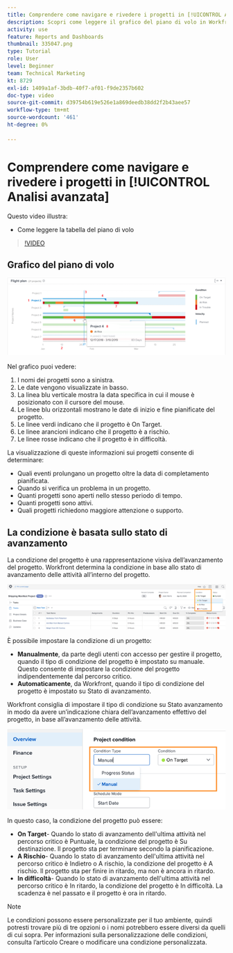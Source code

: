 ```yaml
---
title: Comprendere come navigare e rivedere i progetti in [!UICONTROL Analisi avanzata]
description: Scopri come leggere il grafico del piano di volo in Workfront.
activity: use
feature: Reports and Dashboards
thumbnail: 335047.png
type: Tutorial
role: User
level: Beginner
team: Technical Marketing
kt: 8729
exl-id: 1409a1af-3bdb-40f7-af01-f9de2357b602
doc-type: video
source-git-commit: d39754b619e526e1a869deedb38dd2f2b43aee57
workflow-type: tm+mt
source-wordcount: '461'
ht-degree: 0%

---
```


# Comprendere come navigare e rivedere i progetti in [!UICONTROL Analisi avanzata]

Questo video illustra:

* Come leggere la tabella del piano di volo

>[!VIDEO](https://video.tv.adobe.com/v/335047/?quality=12)

## Grafico del piano di volo

![Immagine di un grafico del piano di volo con i numeri corrispondenti ai punti elenco riportati di seguito](assets/section-2-1.png)

Nel grafico puoi vedere:

1. I nomi dei progetti sono a sinistra.
1. Le date vengono visualizzate in basso.
1. La linea blu verticale mostra la data specifica in cui il mouse è posizionato con il cursore del mouse.
1. Le linee blu orizzontali mostrano le date di inizio e fine pianificate del progetto.
1. Le linee verdi indicano che il progetto è On Target.
1. Le linee arancioni indicano che il progetto è a rischio.
1. Le linee rosse indicano che il progetto è in difficoltà.

La visualizzazione di queste informazioni sui progetti consente di determinare:

* Quali eventi prolungano un progetto oltre la data di completamento pianificata.
* Quando si verifica un problema in un progetto.
* Quanti progetti sono aperti nello stesso periodo di tempo.
* Quanti progetti sono attivi.
* Quali progetti richiedono maggiore attenzione o supporto.

## La condizione è basata sullo stato di avanzamento

La condizione del progetto è una rappresentazione visiva dell’avanzamento del progetto. Workfront determina la condizione in base allo stato di avanzamento delle attività all’interno del progetto.

![Immagine dei possibili stati di avanzamento](assets/section-2-2.png)

È possibile impostare la condizione di un progetto:

* **Manualmente**, da parte degli utenti con accesso per gestire il progetto, quando il tipo di condizione del progetto è impostato su manuale. Questo consente di impostare la condizione del progetto indipendentemente dal percorso critico.
* **Automaticamente**, da Workfront, quando il tipo di condizione del progetto è impostato su Stato di avanzamento.

Workfront consiglia di impostare il tipo di condizione su Stato avanzamento in modo da avere un’indicazione chiara dell’avanzamento effettivo del progetto, in base all’avanzamento delle attività.

![Immagine dei possibili stati di avanzamento](assets/section-2-3.png)

In questo caso, la condizione del progetto può essere:

* **On Target**- Quando lo stato di avanzamento dell&#39;ultima attività nel percorso critico è Puntuale, la condizione del progetto è Su destinazione. Il progetto sta per terminare secondo la pianificazione.
* **A Rischio**- Quando lo stato di avanzamento dell&#39;ultima attività nel percorso critico è Indietro o A rischio, la condizione del progetto è A rischio. Il progetto sta per finire in ritardo, ma non è ancora in ritardo.
* **In difficoltà**- Quando lo stato di avanzamento dell&#39;ultima attività nel percorso critico è In ritardo, la condizione del progetto è In difficoltà. La scadenza è nel passato e il progetto è ora in ritardo.

>[!NOTE]
>
>Le condizioni possono essere personalizzate per il tuo ambiente, quindi potresti trovare più di tre opzioni o i nomi potrebbero essere diversi da quelli di cui sopra. Per informazioni sulla personalizzazione delle condizioni, consulta l’articolo Creare o modificare una condizione personalizzata.
